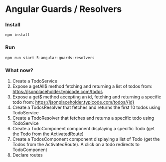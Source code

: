 # Angular Guards / Resolvers

### Install

```
npm install
```

### Run

```
npm run start 5-angular-guards-resolvers
```

### What now?

1. Create a TodoService
2. Expose a getAll$ method fetching and returning a list of todos from: https://jsonplaceholder.typicode.com/todos
3. Expose a get$ method accepting an id, fetching and returning a specific todo from: https://jsonplaceholder.typicode.com/todos/{id}
4. Create a TodosResolver that fetches and returns the first 10 todos using TodoService
5. Create a TodoResolver that fetches and returns a specific todo using TodoService
6. Create a TodoComponent component displaying a specific Todo (get the Todo from the ActivatedRoute)
7. Create a TodosComponent component displaying a list of Todo (get the Todos from the ActivatedRoute). A click on a todo redirects to TodoComponent
8. Declare routes
